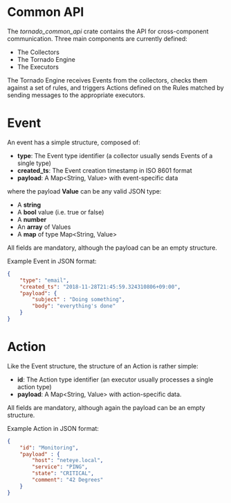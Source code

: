 # Common API

The *tornado_common_api* crate contains the API for cross-component communication.
Three main components are currently defined: 
- The Collectors 
- The Tornado Engine 
- The Executors

The Tornado Engine receives Events from the collectors, checks them against a set of rules, and
triggers Actions defined on the Rules matched by sending messages to the appropriate executors.



# Event

An event has a simple structure, composed of:

- __type__:  The Event type identifier (a collector usually sends Events of a single type)
- __created_ts__:  The Event creation timestamp in ISO 8601 format
- __payload__:  A Map<String, Value> with event-specific data

where the payload __Value__ can be any valid JSON type:
- A __string__
- A __bool__ value (i.e. true or false)
- A __number__ 
- An __array__ of Values
- A __map__ of type Map<String, Value>

All fields are mandatory, although the payload can be an empty structure.

Example Event in JSON format:
```json
{
    "type": "email",
    "created_ts": "2018-11-28T21:45:59.324310806+09:00", 
    "payload": {
        "subject" : "Doing something",
        "body": "everything's done"
    }
}
```



# Action

Like the Event structure, the structure of an Action is rather simple:

- __id__:  The Action type identifier (an executor usually processes a single action type)
- __payload__:  A Map<String, Value> with action-specific data.

All fields are mandatory, although again the payload can be an empty structure.

Example Action in JSON format:
```json
{
    "id": "Monitoring",
    "payload" : {
        "host": "neteye.local",
        "service": "PING",
        "state": "CRITICAL",
        "comment": "42 Degrees"
    }
}

```